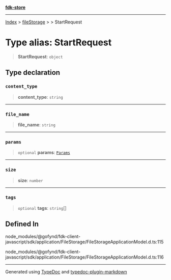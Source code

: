 [**fdk-store**](../../../README.md)
***

[Index](../../../API.md) > [fileStorage](../../README.md) > [<internal>](../README.md) > StartRequest

# Type alias: StartRequest

> **StartRequest**: `object`

## Type declaration

### `content_type`

> **content\_type**: `string`

***

### `file_name`

> **file\_name**: `string`

***

### `params`

> `optional` **params**: [`Params`](type-alias.Params.md)

***

### `size`

> **size**: `number`

***

### `tags`

> `optional` **tags**: `string`[]

## Defined In

node\_modules/@gofynd/fdk-client-javascript/sdk/application/FileStorage/FileStorageApplicationModel.d.ts:115

node\_modules/@gofynd/fdk-client-javascript/sdk/application/FileStorage/FileStorageApplicationModel.d.ts:116

***
Generated using [TypeDoc](https://typedoc.org/) and [typedoc-plugin-markdown](https://www.npmjs.com/package/typedoc-plugin-markdown)
